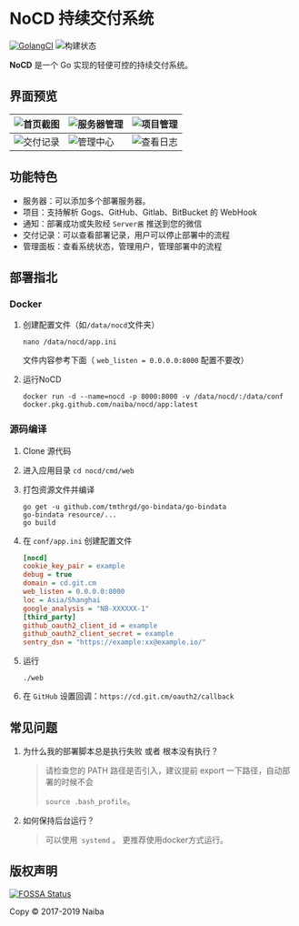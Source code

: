 # NoCD 持续交付系统

[![GolangCI](https://golangci.com/badges/github.com/naiba/nocd.svg)](https://golangci.com/r/github.com/naiba/nocd) ![构建状态](https://github.com/naiba/nocd/workflows/Build%20Docker%20Image/badge.svg)

**NoCD** 是一个 Go 实现的轻便可控的持续交付系统。

## 界面预览

| ![首页截图](https://github.com/naiba/nocd/raw/master/README/首页截图.png) | ![服务器管理](https://github.com/naiba/nocd/raw/master/README/服务器管理.png) | ![项目管理](https://github.com/naiba/nocd/raw/master/README/项目管理.png) |
| ------------------------------------------------------------ | ------------------------------------------------------------ | ------------------------------------------------------------ |
| ![交付记录](https://github.com/naiba/nocd/raw/master/README/交付记录.png) | ![管理中心](https://github.com/naiba/nocd/raw/master/README/查看日志.png) | ![查看日志](https://github.com/naiba/nocd/raw/master/README/管理中心.png)  |

## 功能特色

- 服务器：可以添加多个部署服务器。
- 项目：支持解析 Gogs、GitHub、Gitlab、BitBucket 的 WebHook
- 通知：部署成功或失败经 `Server酱` 推送到您的微信
- 交付记录：可以查看部署记录，用户可以停止部署中的流程
- 管理面板：查看系统状态，管理用户，管理部署中的流程

## 部署指北

### Docker

1. 创建配置文件（如`/data/nocd`文件夹）

   ```shell
   nano /data/nocd/app.ini
   ```

   文件内容参考下面（ `web_listen = 0.0.0.0:8000` 配置不要改）

2. 运行NoCD

   ```
   docker run -d --name=nocd -p 8000:8000 -v /data/nocd/:/data/conf docker.pkg.github.com/naiba/nocd/app:latest
   ```

### 源码编译

1. Clone 源代码

2. 进入应用目录 `cd nocd/cmd/web`

3. 打包资源文件并编译

   ```shell
   go get -u github.com/tmthrgd/go-bindata/go-bindata
   go-bindata resource/...
   go build
   ```

4. 在 `conf/app.ini` 创建配置文件

   ```ini
   [nocd]
   cookie_key_pair = example
   debug = true
   domain = cd.git.cm
   web_listen = 0.0.0.0:8000
   loc = Asia/Shanghai
   google_analysis = "NB-XXXXXX-1"
   [third_party]
   github_oauth2_client_id = example
   github_oauth2_client_secret = example
   sentry_dsn = "https://example:xx@example.io/"
   ```

5. 运行

   ```shell
   ./web
   ```

6. 在 `GitHub` 设置回调：`https://cd.git.cm/oauth2/callback`

## 常见问题

1. 为什么我的部署脚本总是执行失败 或者 根本没有执行？

    > 请检查您的 PATH 路径是否引入，建议提前 export 一下路径，自动部署的时候不会
    >
    > `source .bash_profile`。

2. 如何保持后台运行？<br>

    > 可以使用` systemd` 。 更推荐使用docker方式运行。


## 版权声明

[![FOSSA Status](https://app.fossa.io/api/projects/git%2Bgithub.com%2Fnaiba%2Fnocd.svg?type=large)](https://app.fossa.io/projects/git%2Bgithub.com%2Fnaiba%2Fnocd?ref=badge_large)

Copy &copy; 2017-2019 Naiba
